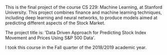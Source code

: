 This is the final project of the course CS 229: Machine Learning, at Stanford University. This project combines finance and machine learning techniques, including deep learning and neural networks, to produce models aimed at predicting different aspects of the Stock Market.

The project title is: 'Data Driven Approach for Predicting Stock Index Movement and Prices Using S&P 500 Data'. 

I took this course in the Fall quarter of the 2018/2019 academic year.
